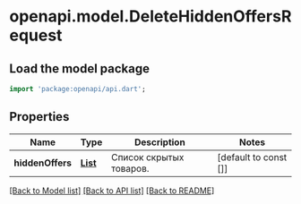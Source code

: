 # openapi.model.DeleteHiddenOffersRequest

## Load the model package
```dart
import 'package:openapi/api.dart';
```

## Properties
Name | Type | Description | Notes
------------ | ------------- | ------------- | -------------
**hiddenOffers** | [**List<HiddenOfferDTO>**](HiddenOfferDTO.md) | Список скрытых товаров.  | [default to const []]

[[Back to Model list]](../README.md#documentation-for-models) [[Back to API list]](../README.md#documentation-for-api-endpoints) [[Back to README]](../README.md)


